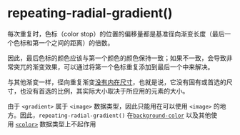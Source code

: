 # repeating-radial-gradient()

每次重复时，色标（color stop）的位置的偏移量都是基准径向渐变长度（最后一个色标和第一个之间的距离）的倍数。

因此，最后色标的颜色应该与第一个颜色的颜色保持一致；如果不一致，会导致非常突兀的渐变效果，可以通过将第一个色标重复添加到最后一个中来解决。

与其他渐变一样，径向重复渐变[没有内在尺寸](https://developer.mozilla.org/zh-CN/docs/Web/CSS/image#%E6%8F%8F%E8%BF%B0)，也就是说，它没有固有或首选的尺寸，也没有首选的比例，其实际大小取决于所应用的元素的大小。

由于 `<gradient>` 属于 `<image>` 数据类型，因此只能用在可以使用 `<image>` 的地方。因此，`repeating-radial-gradient()` 在[`background-color`](https://developer.mozilla.org/zh-CN/docs/Web/CSS/background-color) 以及其他使用 [`<color>`](https://developer.mozilla.org/zh-CN/docs/Web/CSS/color_value) 数据类型上不起作用
